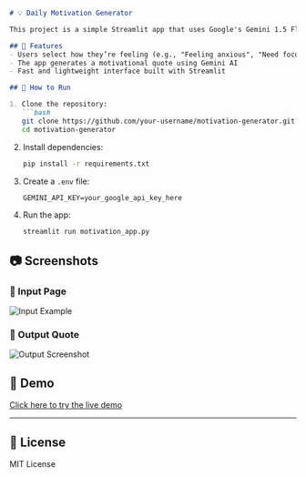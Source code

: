 ```markdown
# 💡 Daily Motivation Generator

This project is a simple Streamlit app that uses Google's Gemini 1.5 Flash API to generate motivational quotes based on the user's mood or situation.

## 🧠 Features
- Users select how they’re feeling (e.g., "Feeling anxious", "Need focus")
- The app generates a motivational quote using Gemini AI
- Fast and lightweight interface built with Streamlit

## 🚀 How to Run

1. Clone the repository:
   ```bash
   git clone https://github.com/your-username/motivation-generator.git
   cd motivation-generator
   ```

2. Install dependencies:
   ```bash
   pip install -r requirements.txt
   ```

3. Create a `.env` file:
   ```env
   GEMINI_API_KEY=your_google_api_key_here
   ```

4. Run the app:
   ```bash
   streamlit run motivation_app.py
   ```

## 📷 Screenshots

### 🎯 Input Page
![Input Example](screenshots/input.png)

### 🌟 Output Quote
![Output Screenshot](screenshots/output.png)

## 🔗 Demo
[Click here to try the live demo](YOUR_DEMO_LINK_HERE)

---

## 📄 License
MIT License
```
